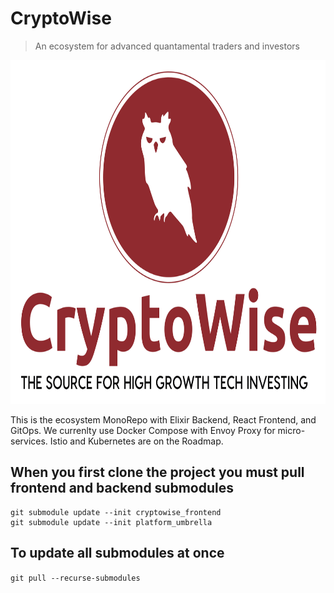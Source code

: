 # CryptoWise
> An ecosystem for advanced quantamental traders and investors

<!-- ![](./docs/assets/particle-background.gif) -->
<img src="./misc/media/color_logo_with_background.png" width="100%" height="550">

This is the ecosystem MonoRepo with Elixir Backend, React Frontend, and GitOps. We currenlty use Docker Compose with Envoy Proxy for micro-services. Istio and Kubernetes are on the Roadmap.

## When you first clone the project you must pull frontend and backend submodules
```
git submodule update --init cryptowise_frontend
git submodule update --init platform_umbrella
```

## To update all submodules at once
`git pull --recurse-submodules`
